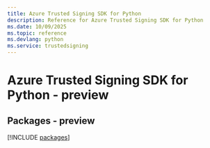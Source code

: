 ```yaml
---
title: Azure Trusted Signing SDK for Python
description: Reference for Azure Trusted Signing SDK for Python
ms.date: 10/09/2025
ms.topic: reference
ms.devlang: python
ms.service: trustedsigning
---
```

# Azure Trusted Signing SDK for Python - preview
## Packages - preview
[!INCLUDE [packages](trusted-signing-index.md)]